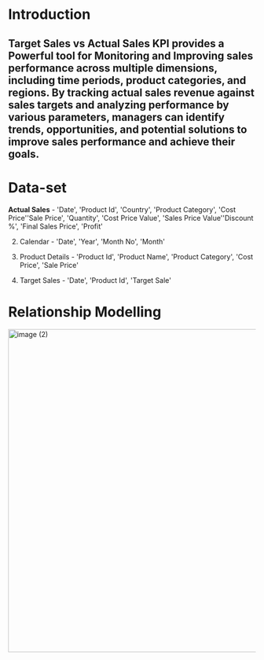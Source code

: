 # Introduction 

## Target Sales vs Actual Sales KPI provides a Powerful tool for Monitoring and Improving sales performance across multiple dimensions, including time periods, product categories, and regions. By tracking actual sales revenue against sales targets and analyzing performance by various parameters, managers can identify trends, opportunities, and potential solutions to improve sales performance and achieve their goals.

# Data-set
 **Actual Sales** - 'Date', 'Product Id', 'Country', 'Product Category', 'Cost Price''Sale Price', 'Quantity', 'Cost Price Value',
                      'Sales Price Value''Discount %', 'Final Sales Price', 'Profit'
        

2. Calendar - 'Date', 'Year', 'Month No', 'Month'
   
3. Product Details - 'Product Id', 'Product Name', 'Product Category', 'Cost Price', 'Sale Price'

4. Target Sales - 'Date', 'Product Id', 'Target Sale'


# Relationship Modelling  
<img width="658" alt="image (2)" src="https://github.com/Narula901/Revenue-Insights/assets/81371310/634fcedc-1158-4891-801e-3387fb74919d">

   
